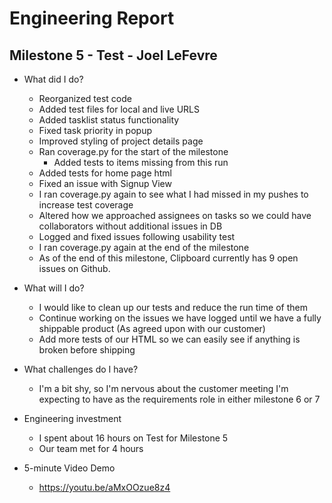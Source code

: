 # Engineering Report

## Milestone 5 - Test - Joel LeFevre

* What did I do?
    * Reorganized test code
    * Added test files for local and live URLS
    * Added tasklist status functionality
    * Fixed task priority in popup
    * Improved styling of project details page
    * Ran coverage.py for the start of the milestone
        * Added tests to items missing from this run
    * Added tests for home page html
    * Fixed an issue with Signup View
    * I ran coverage.py again to see what I had missed in my pushes to increase test coverage
    * Altered how we approached assignees on tasks so we could have collaborators without additional issues in DB
    * Logged and fixed issues following usability test
    * I ran coverage.py again at the end of the milestone
    * As of the end of this milestone, Clipboard currently has 9 open issues on Github.

* What will I do? 
    * I would like to clean up our tests and reduce the run time of them
    * Continue working on the issues we have logged until we have a fully shippable product (As agreed upon with our customer)
    * Add more tests of our HTML so we can easily see if anything is broken before shipping

* What challenges do I have?
    * I'm a bit shy, so I'm nervous about the customer meeting I'm expecting to have as the requirements role in either milestone 6 or 7

* Engineering investment
    * I spent about 16 hours on Test for Milestone 5
    * Our team met for 4 hours

* 5-minute Video Demo
    * https://youtu.be/aMxOOzue8z4